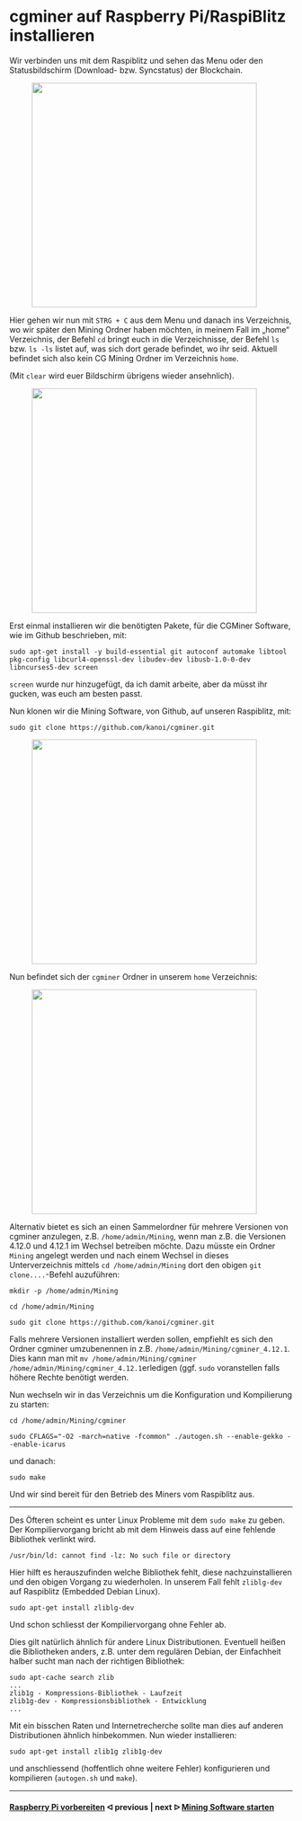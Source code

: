 # cgminer auf Raspberry Pi/RaspiBlitz installieren

Wir verbinden uns mit dem Raspiblitz und sehen das Menu oder den Statusbildschirm (Download- bzw. Syncstatus) der Blockchain.

<!--![image](https://user-images.githubusercontent.com/108099690/203105607-45735953-d43f-427a-afec-fdea43d085ef.png)-->
<figure>
    <img src="https://user-images.githubusercontent.com/108099690/203105607-45735953-d43f-427a-afec-fdea43d085ef.png" alt="" width="400" />
    <!--<figcaption></figcaption>-->
</figure>

Hier gehen wir nun mit `STRG + C` aus dem Menu und danach ins Verzeichnis, wo wir später den Mining Ordner haben möchten, in meinem Fall im „home“ Verzeichnis, der 
Befehl `cd` bringt euch in die Verzeichnisse, der Befehl `ls` bzw. `ls -ls` listet auf, was sich dort gerade befindet, wo ihr seid.
Aktuell befindet sich also kein CG Mining Ordner im Verzeichnis `home`.

(Mit `clear` wird euer Bildschirm übrigens wieder ansehnlich).

<!--![image](https://user-images.githubusercontent.com/108099690/203105156-0626b9aa-b59f-486e-b3a8-645c4a9f4a02.png)-->
<figure>
    <img src="https://user-images.githubusercontent.com/108099690/203105156-0626b9aa-b59f-486e-b3a8-645c4a9f4a02.png" alt="" width="400" />
    <!--<figcaption></figcaption>-->
</figure>

Erst einmal installieren wir die benötigten Pakete, für die CGMiner Software, wie im Github beschrieben, mit:

```shell
sudo apt-get install -y build-essential git autoconf automake libtool pkg-config libcurl4-openssl-dev libudev-dev libusb-1.0-0-dev libncurses5-dev screen
```

`screen` wurde nur hinzugefügt, da ich damit arbeite, aber da müsst ihr gucken, was euch am besten passt.

Nun klonen wir die Mining Software, von Github, auf unseren Raspiblitz, mit:

```shell
sudo git clone https://github.com/kanoi/cgminer.git
```

<!--![image](https://user-images.githubusercontent.com/108099690/203105854-38d40551-0ed4-4d53-beab-4014dfac00e8.png)-->
<figure>
    <img src="https://user-images.githubusercontent.com/108099690/203105854-38d40551-0ed4-4d53-beab-4014dfac00e8.png" alt="" width="400" />
    <!--<figcaption></figcaption>-->
</figure>

Nun befindet sich der `cgminer` Ordner in unserem `home` Verzeichnis:

<!--![image](https://user-images.githubusercontent.com/108099690/203105995-909c31ad-4f4a-4562-b50b-0ef444a3e1e0.png)-->
<figure>
    <img src="https://user-images.githubusercontent.com/108099690/203105995-909c31ad-4f4a-4562-b50b-0ef444a3e1e0.png" alt="" width="400" />
    <!--<figcaption></figcaption>-->
</figure>

Alternativ bietet es sich an einen Sammelordner für mehrere Versionen von cgminer anzulegen, z.B. `/home/admin/Mining`, wenn man z.B. die Versionen 4.12.0 und 4.12.1 im Wechsel betreiben möchte. Dazu müsste ein Ordner `Mining` angelegt werden und nach einem Wechsel in dieses Unterverzeichnis mittels `cd /home/admin/Mining` dort den obigen `git clone....`-Befehl auzuführen:

```shell
mkdir -p /home/admin/Mining
```

```shell
cd /home/admin/Mining
```

```shell
sudo git clone https://github.com/kanoi/cgminer.git
```
Falls mehrere Versionen installiert werden sollen, empfiehlt es sich den Ordner cgminer umzubenennen in z.B. `/home/admin/Mining/cgminer_4.12.1`. Dies kann man mit `mv /home/admin/Mining/cgminer /home/admin/Mining/cgminer_4.12.1`erledigen (ggf. `sudo` voranstellen falls höhere Rechte benötigt werden.

Nun wechseln wir in das Verzeichnis um die Konfiguration und Kompilierung zu starten:

```shell
cd /home/admin/Mining/cgminer
```

```shell
sudo CFLAGS="-O2 -march=native -fcommon" ./autogen.sh --enable-gekko --enable-icarus
```

und danach:

```shell 
sudo make
```

Und wir sind bereit für den Betrieb des Miners vom Raspiblitz aus.

---

Des Öfteren scheint es unter Linux Probleme mit dem `sudo make` zu geben. Der Kompiliervorgang bricht ab mit dem Hinweis dass auf eine fehlende Bibliothek verlinkt wird.

```shell
/usr/bin/ld: cannot find -lz: No such file or directory
```

Hier hilft es herauszufinden welche Bibliothek fehlt, diese nachzuinstallieren und den obigen Vorgang zu wiederholen. In unserem Fall fehlt `zliblg-dev` auf Raspiblitz (Embedded Debian Linux).

```shell
sudo apt-get install zliblg-dev
```

Und schon schliesst der Kompiliervorgang ohne Fehler ab.

Dies gilt natürlich ähnlich für andere Linux Distributionen. Eventuell heißen die Bibliotheken anders, z.B. unter dem regulären Debian, der Einfachheit halber sucht man nach der richtigen Bibliothek:

```shell
sudo apt-cache search zlib
...
zlib1g - Kompressions-Bibliothek - Laufzeit
zlib1g-dev - Kompressionsbibliothek - Entwicklung
...
```

Mit ein bisschen Raten und Internetrecherche sollte man dies auf anderen Distributionen ähnlich hinbekommen. Nun wieder installieren:

```shell
sudo apt-get install zlib1g zlib1g-dev
```

und anschliessend (hoffentlich ohne weitere Fehler) konfigurieren und kompilieren (`autogen.sh` und `make`).

---

#### [Raspberry Pi vorbereiten](/prepare_pi.md)  ᐊ  previous | next  ᐅ  [Mining Software starten](start_mining.md)

